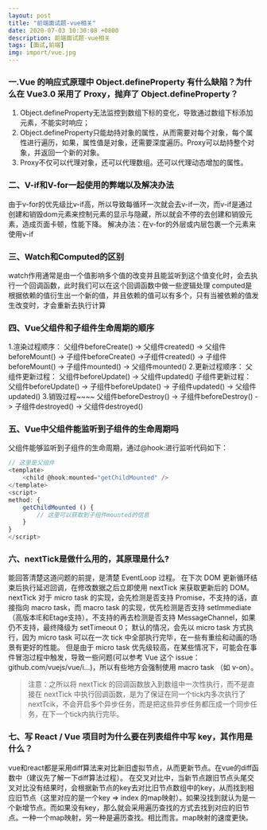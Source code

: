 ```yaml
---
layout: post
title: "前端面试题-vue相关"
date: 2020-07-03 10:30:08 +0800
description: 前端面试题-vue相关
tags: [面试,前端]
img: import/vue.jpg
---
```


### 一.Vue 的响应式原理中 Object.defineProperty 有什么缺陷？为什么在 Vue3.0 采用了 Proxy，抛弃了 Object.defineProperty？
1. Object.defineProperty无法监控到数组下标的变化，导致通过数组下标添加元素，不能实时响应；
2. Object.defineProperty只能劫持对象的属性，从而需要对每个对象，每个属性进行遍历，如果，属性值是对象，还需要深度遍历。Proxy可以劫持整个对象，并返回一个新的对象。
3. Proxy不仅可以代理对象，还可以代理数组。还可以代理动态增加的属性。

### 二、V-if和V-for一起使用的弊端以及解决办法
由于v-for的优先级比v-if高，所以导致每循环一次就会去v-if一次，而v-if是通过创建和销毁dom元素来控制元素的显示与隐藏，所以就会不停的去创建和销毁元素，造成页面卡顿，性能下降。
解决办法：在v-for的外层或内层包裹一个元素来使用v-if

### 三、Watch和Computed的区别
watch作用通常是由一个值影响多个值的改变并且能监听到这个值变化时，会去执行一个回调函数，此时我们可以在这个回调函数中做一些逻辑处理
computed是根据依赖的值衍生出一个新的值，并且依赖的值可以有多个，只有当被依赖的值发生改变时，才会重新去执行计算

### 四、Vue父组件和子组件生命周期的顺序
1.渲染过程顺序：
父组件beforeCreate() -> 父组件created() -> 父组件beforeMount() -> 子组件beforeCreate() ->子组件created() -> 子组件beforeMount() -> 子组件mounted() -> 父组件mounted()
2.更新过程顺序：
父组件更新过程： 父组件beforeUpdate() -> 父组件updated() 子组件更新过程： 父组件beforeUpdate() -> 子组件beforeUpdate() -> 子组件updated() -> 父组件updated()
3.销毁过程~~~~
父组件beforeDestroy() -> 子组件beforeDestroy() -> 子组件destroyed() -> 父组件destroyed()

### 五、Vue中父组件能监听到子组件的生命周期吗
父组件能够监听到子组件的生命周期，通过@hook:进行监听代码如下：
```js
// 这里是父组件
<template>
    <child @hook:mounted="getChildMounted" />
</template>
<script>
method: {
    getChildMounted () {
        // 这里可以获取到子组件mounted的信息
    }
}
</script>
```

### 六、nextTick是做什么用的，其原理是什么?
能回答清楚这道问题的前提，是清楚 EventLoop 过程。
在下次 DOM 更新循环结束后执行延迟回调，在修改数据之后立即使用 nextTick 来获取更新后的 DOM。
nextTick 对于 micro task 的实现，会先检测是否支持 Promise，不支持的话，直接指向 macro task，而 macro task 的实现，优先检测是否支持 setImmediate（高版本IE和Etage支持），不支持的再去检测是否支持 MessageChannel，如果仍不支持，最终降级为 setTimeout 0；
默认的情况，会先以 micro task 方式执行，因为 micro task 可以在一次 tick 中全部执行完毕，在一些有重绘和动画的场景有更好的性能。
但是由于 micro task 优先级较高，在某些情况下，可能会在事件冒泡过程中触发，导致一些问题(可以参考 Vue 这个 issue：github.com/vuejs/vue/i…)，所以有些地方会强制使用 macro task （如 v-on）。
> 注意：之所以将 nextTick 的回调函数放入到数组中一次性执行，而不是直接在 nextTick 中执行回调函数，是为了保证在同一个tick内多次执行了 nextTcik，不会开启多个异步任务，而是把这些异步任务都压成一个同步任务，在下一个tick内执行完毕。

### 七、写 React / Vue 项目时为什么要在列表组件中写 key，其作用是什么？
vue和react都是采用diff算法来对比新旧虚拟节点，从而更新节点。在vue的diff函数中（建议先了解一下diff算法过程）。
在交叉对比中，当新节点跟旧节点头尾交叉对比没有结果时，会根据新节点的key去对比旧节点数组中的key，从而找到相应旧节点（这里对应的是一个key => index 的map映射）。如果没找到就认为是一个新增节点。而如果没有key，那么就会采用遍历查找的方式去找到对应的旧节点。一种一个map映射，另一种是遍历查找。相比而言。map映射的速度更快。
